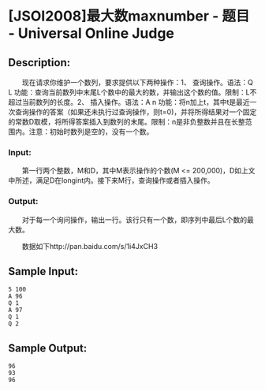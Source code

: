 # [JSOI2008]最大数maxnumber - 题目 - Universal Online Judge

## Description: 

　　现在请求你维护一个数列，要求提供以下两种操作：1、 查询操作。语法：Q L 功能：查询当前数列中末尾L个数中的最大的数，并输出这个数的值。限制：L不超过当前数列的长度。2、 插入操作。语法：A n 功能：将n加上t，其中t是最近一次查询操作的答案（如果还未执行过查询操作，则t=0)，并将所得结果对一个固定的常数D取模，将所得答案插入到数列的末尾。限制：n是非负整数并且在长整范围内。注意：初始时数列是空的，没有一个数。

### Input: 

　　第一行两个整数，M和D，其中M表示操作的个数(M <= 200,000)，D如上文中所述，满足D在longint内。接下来M行，查询操作或者插入操作。

### Output: 

　　对于每一个询问操作，输出一行。该行只有一个数，即序列中最后L个数的最大数。

　　数据如下http://pan.baidu.com/s/1i4JxCH3


## Sample Input: 
```
5 100
A 96
Q 1
A 97
Q 1
Q 2
```

## Sample Output: 
```
96
93
96
```
